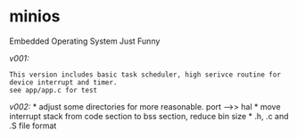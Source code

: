 minios
======

Embedded Operating System Just Funny

*v001:*

    This version includes basic task scheduler, high serivce routine for device interrupt and timer.
    see app/app.c for test

*v002:*
	* adjust some directories for more reasonable. port -->> hal
	* move interrupt stack from code section to bss section, reduce bin size
	* .h, .c and .S file format

